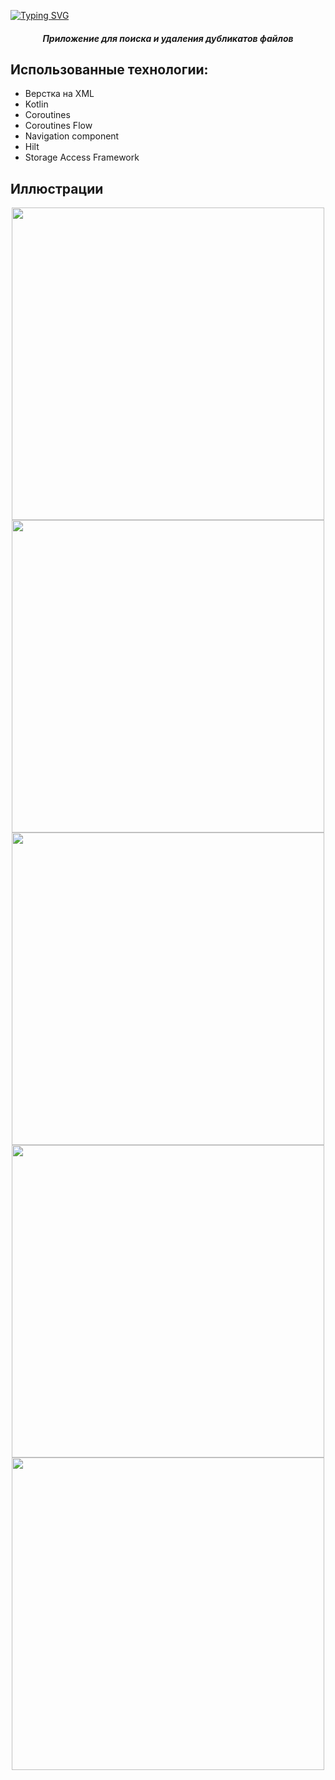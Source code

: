[![Typing SVG](https://readme-typing-svg.herokuapp.com?font=Fira+Code&size=74&pause=1000&center=true&vCenter=true&random=false&width=1200&height=75&lines=ReDuplicate)](https://git.io/typing-svg) 
<h5 align="center">Приложение для поиска и удаления дубликатов файлов</h3>

## Использованные технологии:
<ul>
    <li>Верстка на XML</li>
    <li>Kotlin</li>
    <li>Coroutines</li>
    <li>Coroutines Flow</li>
    <li>Navigation component</li>
    <li>Hilt</li>
    <li>Storage Access Framework</li>
</ul>

## Иллюстрации
<p align="center">
<img src="https://i.ibb.co/y4DBSbf/Untitled.png" height="500"/></h1>
<img src="https://i.ibb.co/bBnKp7p/Untitled2.png" height="500"/></h1>
<img src="https://i.ibb.co/6WPfQSg/4.png" height="500"/></h1>
<img src="https://i.ibb.co/L0VDrtR/5.png" height="500"/></h1>
<img src="https://i.ibb.co/Hp2y2Pt/6.png" height="500"/></h1>  
</p>
